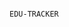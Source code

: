                                                                                          EDU-TRACKER


                                                                                         
